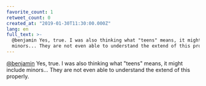 ```yaml
---
favorite_count: 1
retweet_count: 0
created_at: "2019-01-30T11:30:00.000Z"
lang: en
full_text: >-
  @benjamin Yes, true. I was also thinking what "teens" means, it might include
  minors... They are not even able to understand the extend of this properly.
---
```


[@benjamin](https://twitter.com/benjamin) Yes, true. I was also thinking what
"teens" means, it might include minors... They are not even able to understand
the extend of this properly.
